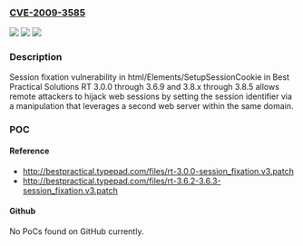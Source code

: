 ### [CVE-2009-3585](https://cve.mitre.org/cgi-bin/cvename.cgi?name=CVE-2009-3585)
![](https://img.shields.io/static/v1?label=Product&message=n%2Fa&color=blue)
![](https://img.shields.io/static/v1?label=Version&message=n%2Fa&color=blue)
![](https://img.shields.io/static/v1?label=Vulnerability&message=n%2Fa&color=brighgreen)

### Description

Session fixation vulnerability in html/Elements/SetupSessionCookie in Best Practical Solutions RT 3.0.0 through 3.6.9 and 3.8.x through 3.8.5 allows remote attackers to hijack web sessions by setting the session identifier via a manipulation that leverages a second web server within the same domain.

### POC

#### Reference
- http://bestpractical.typepad.com/files/rt-3.0.0-session_fixation.v3.patch
- http://bestpractical.typepad.com/files/rt-3.6.2-3.6.3-session_fixation.v3.patch

#### Github
No PoCs found on GitHub currently.

